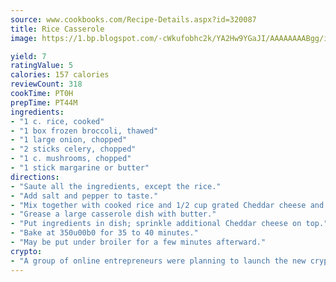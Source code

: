 ```yaml
---
source: www.cookbooks.com/Recipe-Details.aspx?id=320087
title: Rice Casserole
image: https://1.bp.blogspot.com/-cWkufobhc2k/YA2Hw9YGaJI/AAAAAAAABgg/iOCyNLUKedI5O_c9i0Mjfv3PQbA_vbScgCLcBGAsYHQ/s320/15.png

yield: 7
ratingValue: 5
calories: 157 calories
reviewCount: 318
cookTime: PT0H
prepTime: PT44M
ingredients:
- "1 c. rice, cooked"
- "1 box frozen broccoli, thawed"
- "1 large onion, chopped"
- "2 sticks celery, chopped"
- "1 c. mushrooms, chopped"
- "1 stick margarine or butter"
directions:
- "Saute all the ingredients, except the rice."
- "Add salt and pepper to taste."
- "Mix together with cooked rice and 1/2 cup grated Cheddar cheese and 1 can cream of mushroom soup."
- "Grease a large casserole dish with butter."
- "Put ingredients in dish; sprinkle additional Cheddar cheese on top."
- "Bake at 350u00b0 for 35 to 40 minutes."
- "May be put under broiler for a few minutes afterward."
crypto:
- "A group of online entrepreneurs were planning to launch the new cryptocurrency on Thursday."
---
```

